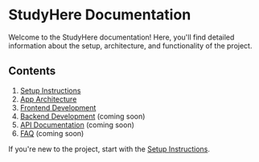 # StudyHere Documentation

Welcome to the StudyHere documentation! Here, you'll find detailed information about the setup, architecture, and functionality of the project.

## Contents
1. [Setup Instructions](./setup.md)
2. [App Architecture](./architecture.md)
3. [Frontend Development](./frontend.md)
4. [Backend Development](./backend.md) (coming soon)
5. [API Documentation](./api.md) (coming soon)
6. [FAQ](./faq.md) (coming soon)

If you're new to the project, start with the [Setup Instructions](./setup.md).
